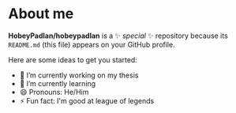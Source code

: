 # About me

**HobeyPadlan/hobeypadlan** is a ✨ _special_ ✨ repository because its `README.md` (this file) appears on your GitHub profile.

Here are some ideas to get you started:

- 🔭 I’m currently working on my thesis
- 🌱 I’m currently learning 
- 😄 Pronouns: He/Him
- ⚡ Fun fact: I'm good at league of legends
